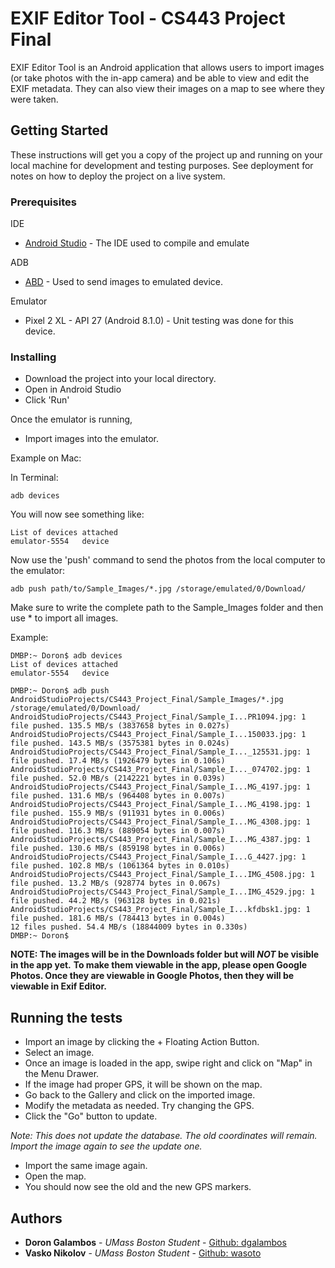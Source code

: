 # EXIF Editor Tool - CS443 Project Final

EXIF Editor Tool is an Android application that allows users to import images (or take photos with the in-app camera) and be able to view and edit the EXIF metadata. They can also view their images on a map to see where they were taken.

## Getting Started

These instructions will get you a copy of the project up and running on your local machine for development and testing purposes. See deployment for notes on how to deploy the project on a live system.

### Prerequisites

IDE
* [Android Studio](https://developer.android.com/studio/) - The IDE used to compile and emulate

ADB 
* [ABD](https://www.xda-developers.com/install-adb-windows-macos-linux/) - Used to send images to emulated device.

Emulator
* Pixel 2 XL - API 27 (Android 8.1.0) - Unit testing was done for this device.


### Installing

* Download the project into your local directory.
* Open in Android Studio
* Click 'Run'

Once the emulator is running,
* Import images into the emulator.

Example on Mac:

In Terminal:
```
adb devices
```
You will now see something like:
```
List of devices attached
emulator-5554	device
```
Now use the 'push' command to send the photos from the local computer to the emulator:
```
adb push path/to/Sample_Images/*.jpg /storage/emulated/0/Download/
```
Make sure to write the complete path to the Sample_Images folder and then use * to import all images.

Example:
```
DMBP:~ Doron$ adb devices
List of devices attached
emulator-5554	device

DMBP:~ Doron$ adb push AndroidStudioProjects/CS443_Project_Final/Sample_Images/*.jpg /storage/emulated/0/Download/
AndroidStudioProjects/CS443_Project_Final/Sample_I...PR1094.jpg: 1 file pushed. 135.5 MB/s (3837658 bytes in 0.027s)
AndroidStudioProjects/CS443_Project_Final/Sample_I...150033.jpg: 1 file pushed. 143.5 MB/s (3575381 bytes in 0.024s)
AndroidStudioProjects/CS443_Project_Final/Sample_I..._125531.jpg: 1 file pushed. 17.4 MB/s (1926479 bytes in 0.106s)
AndroidStudioProjects/CS443_Project_Final/Sample_I..._074702.jpg: 1 file pushed. 52.0 MB/s (2142221 bytes in 0.039s)
AndroidStudioProjects/CS443_Project_Final/Sample_I...MG_4197.jpg: 1 file pushed. 131.6 MB/s (964408 bytes in 0.007s)
AndroidStudioProjects/CS443_Project_Final/Sample_I...MG_4198.jpg: 1 file pushed. 155.9 MB/s (911931 bytes in 0.006s)
AndroidStudioProjects/CS443_Project_Final/Sample_I...MG_4308.jpg: 1 file pushed. 116.3 MB/s (889054 bytes in 0.007s)
AndroidStudioProjects/CS443_Project_Final/Sample_I...MG_4387.jpg: 1 file pushed. 130.6 MB/s (859198 bytes in 0.006s)
AndroidStudioProjects/CS443_Project_Final/Sample_I...G_4427.jpg: 1 file pushed. 102.8 MB/s (1061364 bytes in 0.010s)
AndroidStudioProjects/CS443_Project_Final/Sample_I...IMG_4508.jpg: 1 file pushed. 13.2 MB/s (928774 bytes in 0.067s)
AndroidStudioProjects/CS443_Project_Final/Sample_I...IMG_4529.jpg: 1 file pushed. 44.2 MB/s (963128 bytes in 0.021s)
AndroidStudioProjects/CS443_Project_Final/Sample_I...kfdbsk1.jpg: 1 file pushed. 181.6 MB/s (784413 bytes in 0.004s)
12 files pushed. 54.4 MB/s (18844009 bytes in 0.330s)
DMBP:~ Doron$ 
```
**NOTE: The images will be in the Downloads folder but will *NOT* be visible in the app yet.**
**To make them viewable in the app, please open Google Photos. Once they are viewable in Google Photos, then they will be viewable in Exif Editor.**

## Running the tests

* Import an image by clicking the + Floating Action Button.
* Select an image.
* Once an image is loaded in the app, swipe right and click on "Map" in the Menu Drawer.
* If the image had proper GPS, it will be shown on the map.
* Go back to the Gallery and click on the imported image.
* Modify the metadata as needed. Try changing the GPS.
* Click the "Go" button to update.

*Note: This does not update the database. The old coordinates will remain. Import the image again to see the update one.*
* Import the same image again. 
* Open the map.
* You should now see the old and the new GPS markers.



## Authors

* **Doron Galambos** - *UMass Boston Student* - [Github: dgalambos](https://github.com/dgalambos)
* **Vasko Nikolov** - *UMass Boston Student* - [Github: wasoto](https://github.com/wasoto)
